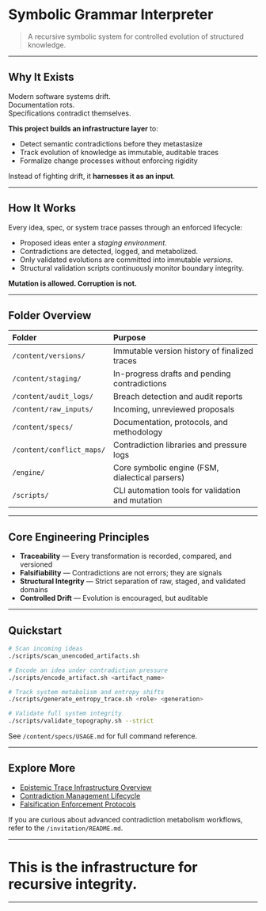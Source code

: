 # Symbolic Grammar Interpreter

> A recursive symbolic system for controlled evolution of structured knowledge.

---

## Why It Exists

Modern software systems drift.  
Documentation rots.  
Specifications contradict themselves.

**This project builds an infrastructure layer** to:
- Detect semantic contradictions before they metastasize
- Track evolution of knowledge as immutable, auditable traces
- Formalize change processes without enforcing rigidity

Instead of fighting drift, it **harnesses it as an input**.

---

## How It Works

Every idea, spec, or system trace passes through an enforced lifecycle:
- Proposed ideas enter a *staging environment*.
- Contradictions are detected, logged, and metabolized.
- Only validated evolutions are committed into immutable *versions*.
- Structural validation scripts continuously monitor boundary integrity.

**Mutation is allowed. Corruption is not.**

---

## Folder Overview

| Folder | Purpose |
|:---|:---|
| `/content/versions/` | Immutable version history of finalized traces |
| `/content/staging/` | In-progress drafts and pending contradictions |
| `/content/audit_logs/` | Breach detection and audit reports |
| `/content/raw_inputs/` | Incoming, unreviewed proposals |
| `/content/specs/` | Documentation, protocols, and methodology |
| `/content/conflict_maps/` | Contradiction libraries and pressure logs |
| `/engine/` | Core symbolic engine (FSM, dialectical parsers) |
| `/scripts/` | CLI automation tools for validation and mutation |

---

## Core Engineering Principles

- **Traceability** — Every transformation is recorded, compared, and versioned
- **Falsifiability** — Contradictions are not errors; they are signals
- **Structural Integrity** — Strict separation of raw, staged, and validated domains
- **Controlled Drift** — Evolution is encouraged, but auditable

---

## Quickstart

```bash
# Scan incoming ideas
./scripts/scan_unencoded_artifacts.sh

# Encode an idea under contradiction pressure
./scripts/encode_artifact.sh <artifact_name>

# Track system metabolism and entropy shifts
./scripts/generate_entropy_trace.sh <role> <generation>

# Validate full system integrity
./scripts/validate_topography.sh --strict
```

See `/content/specs/USAGE.md` for full command reference.

---

## Explore More

- [Epistemic Trace Infrastructure Overview](./content/specs/OVERVIEW.md)
- [Contradiction Management Lifecycle](./content/specs/CONTRADICTION_FLOW.md)
- [Falsification Enforcement Protocols](./content/specs/FALSIFICATION.md)

If you are curious about advanced contradiction metabolism workflows, refer to the `/invitation/README.md`.

---

# **This is the infrastructure for recursive integrity.**

---

